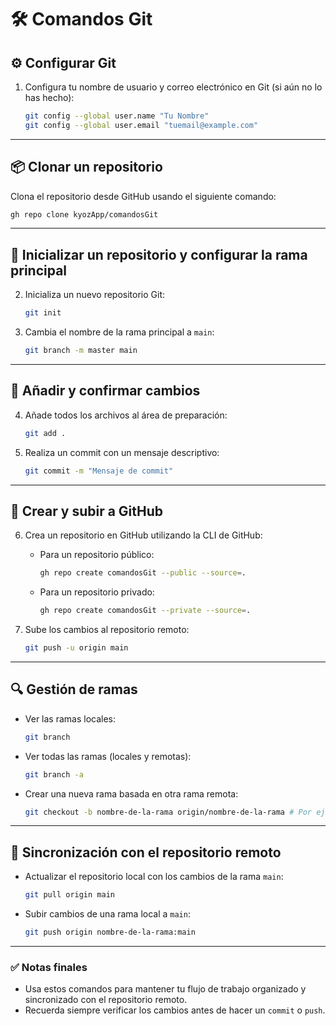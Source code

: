 # 🛠️ Comandos Git

## ⚙️ **Configurar Git**

1. Configura tu nombre de usuario y correo electrónico en Git (si aún no lo has hecho):

   ```bash
   git config --global user.name "Tu Nombre"
   git config --global user.email "tuemail@example.com"
   ```

---

## 📦 **Clonar un repositorio**

Clona el repositorio desde GitHub usando el siguiente comando:

```bash
gh repo clone kyozApp/comandosGit
```

---

## 🧩 **Inicializar un repositorio y configurar la rama principal**

2. Inicializa un nuevo repositorio Git:

   ```bash
   git init
   ```

3. Cambia el nombre de la rama principal a `main`:

   ```bash
   git branch -m master main
   ```

---

## 📂 **Añadir y confirmar cambios**

4. Añade todos los archivos al área de preparación:

   ```bash
   git add .
   ```

5. Realiza un commit con un mensaje descriptivo:

   ```bash
   git commit -m "Mensaje de commit"
   ```

---

## 🚀 **Crear y subir a GitHub**

6. Crea un repositorio en GitHub utilizando la CLI de GitHub:

   - Para un repositorio público:

     ```bash
     gh repo create comandosGit --public --source=.
     ```

   - Para un repositorio privado:

     ```bash
     gh repo create comandosGit --private --source=.
     ```

7. Sube los cambios al repositorio remoto:

   ```bash
   git push -u origin main
   ```

---

## 🔍 **Gestión de ramas**

- Ver las ramas locales:

  ```bash
  git branch
  ```

- Ver todas las ramas (locales y remotas):

  ```bash
  git branch -a
  ```

- Crear una nueva rama basada en otra rama remota:

  ```bash
  git checkout -b nombre-de-la-rama origin/nombre-de-la-rama # Por ejemplo git checkout -b Erick origin/Erick
  ```

---

## 🔄 **Sincronización con el repositorio remoto**

- Actualizar el repositorio local con los cambios de la rama `main`:

  ```bash
  git pull origin main
  ```

- Subir cambios de una rama local a `main`:

  ```bash
  git push origin nombre-de-la-rama:main
  ```

---

### ✅ **Notas finales**
- Usa estos comandos para mantener tu flujo de trabajo organizado y sincronizado con el repositorio remoto.
- Recuerda siempre verificar los cambios antes de hacer un `commit` o `push`.

